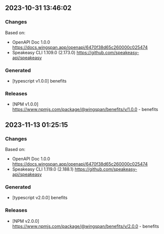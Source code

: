 
## 2023-10-31 13:46:02
### Changes
Based on:
- OpenAPI Doc 1.0.0 https://docs.wingspan.app/openapi/6470f38d65c260000c025474
- Speakeasy CLI 1.109.0 (2.173.0) https://github.com/speakeasy-api/speakeasy
### Generated
- [typescript v1.0.0] benefits
### Releases
- [NPM v1.0.0] https://www.npmjs.com/package/@wingspan/benefits/v/1.0.0 - benefits


## 2023-11-13 01:25:15
### Changes
Based on:
- OpenAPI Doc 1.0.0 https://docs.wingspan.app/openapi/6470f38d65c260000c025474
- Speakeasy CLI 1.119.0 (2.188.1) https://github.com/speakeasy-api/speakeasy
### Generated
- [typescript v2.0.0] benefits
### Releases
- [NPM v2.0.0] https://www.npmjs.com/package/@wingspan/benefits/v/2.0.0 - benefits